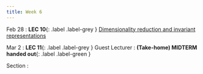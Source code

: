 ```yaml
---
title: Week 6
---
```


Feb 28
: **LEC 10**{: .label .label-grey } [Dimensionality reduction and invariant representations](#)


Mar 2
:  **LEC 11**{: .label .label-grey } Guest Lecturer
:  **(Take-home) MIDTERM handed out**{: .label .label-green } 

Section
:
